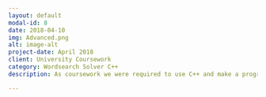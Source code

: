 ```yaml
---
layout: default
modal-id: 8
date: 2018-04-10
img: Advanced.png
alt: image-alt
project-date: April 2018
client: University Coursework
category: Wordsearch Solver C++
description: As coursework we were required to use C++ and make a program that used Linked Lists to find words in a wordsearch and also time how quickly it would do this, and compare those times to a more simple method of solving the word searched. The code for this project can be found on my Github <a href="https://github.com/ArmerJacob/Advanced-Programming-Coursework"  target="_blank" > Here!</a> 

---
```

